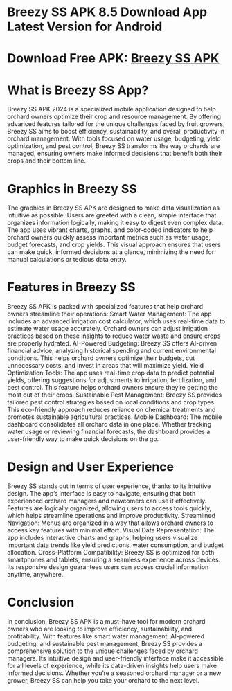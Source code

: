 # Breezy SS APK 8.5 Download App Latest Version for Android
# Download Free APK: [Breezy SS APK](https://apkhihe.net/breezy-ss/)
# What is Breezy SS App?
Breezy SS APK 2024 is a specialized mobile application designed to help orchard owners optimize their crop and resource management. By offering advanced features tailored for the unique challenges faced by fruit growers, Breezy SS aims to boost efficiency, sustainability, and overall productivity in orchard management. With tools focused on water usage, budgeting, yield optimization, and pest control, Breezy SS transforms the way orchards are managed, ensuring owners make informed decisions that benefit both their crops and their bottom line.

# Graphics in Breezy SS
The graphics in Breezy SS APK are designed to make data visualization as intuitive as possible. Users are greeted with a clean, simple interface that organizes information logically, making it easy to digest even complex data. The app uses vibrant charts, graphs, and color-coded indicators to help orchard owners quickly assess important metrics such as water usage, budget forecasts, and crop yields. This visual approach ensures that users can make quick, informed decisions at a glance, minimizing the need for manual calculations or tedious data entry.

# Features in Breezy SS
Breezy SS APK is packed with specialized features that help orchard owners streamline their operations:
Smart Water Management: The app includes an advanced irrigation cost calculator, which uses real-time data to estimate water usage accurately. Orchard owners can adjust irrigation practices based on these insights to reduce water waste and ensure crops are properly hydrated.
AI-Powered Budgeting: Breezy SS offers AI-driven financial advice, analyzing historical spending and current environmental conditions. This helps orchard owners optimize their budgets, cut unnecessary costs, and invest in areas that will maximize yield.
Yield Optimization Tools: The app uses real-time crop data to predict potential yields, offering suggestions for adjustments to irrigation, fertilization, and pest control. This feature helps orchard owners ensure they’re getting the most out of their crops.
Sustainable Pest Management: Breezy SS provides tailored pest control strategies based on local conditions and crop types. This eco-friendly approach reduces reliance on chemical treatments and promotes sustainable agricultural practices.
Mobile Dashboard: The mobile dashboard consolidates all orchard data in one place. Whether tracking water usage or reviewing financial forecasts, the dashboard provides a user-friendly way to make quick decisions on the go.

# Design and User Experience
Breezy SS stands out in terms of user experience, thanks to its intuitive design. The app’s interface is easy to navigate, ensuring that both experienced orchard managers and newcomers can use it effectively. Features are logically organized, allowing users to access tools quickly, which helps streamline operations and improve productivity.
Streamlined Navigation: Menus are organized in a way that allows orchard owners to access key features with minimal effort.
Visual Data Representation: The app includes interactive charts and graphs, helping users visualize important data trends like yield predictions, water consumption, and budget allocation.
Cross-Platform Compatibility: Breezy SS is optimized for both smartphones and tablets, ensuring a seamless experience across devices. Its responsive design guarantees users can access crucial information anytime, anywhere.

# Conclusion
In conclusion, Breezy SS APK is a must-have tool for modern orchard owners who are looking to improve efficiency, sustainability, and profitability. With features like smart water management, AI-powered budgeting, and sustainable pest management, Breezy SS provides a comprehensive solution to the unique challenges faced by orchard managers. Its intuitive design and user-friendly interface make it accessible for all levels of experience, while its data-driven insights help users make informed decisions. Whether you’re a seasoned orchard manager or a new grower, Breezy SS can help you take your orchard to the next level.
